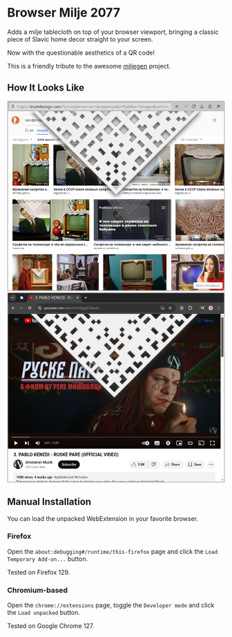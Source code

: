 # Browser Milje 2077

Adds a milje tablecloth on top of your browser viewport,
bringing a classic piece of Slavic home decor
straight to your screen.

Now with the questionable aesthetics of a QR code!

This is a friendly tribute
to the awesome [miljegen](https://github.com/miljegen/browser-milje) project.

## How It Looks Like

![firefox](screenshots/firefox.png)
![chromium](screenshots/chromium.png)

## Manual Installation

You can load the unpacked WebExtension in your favorite browser.

### Firefox

Open the `about:debugging#/runtime/this-firefox` page
and click the `Load Temporary Add-on...` button.

Tested on Firefox 129.

### Chromium-based

Open the `chrome://extensions` page,
toggle the `Developer mode`
and click the `Load unpacked` button.

Tested on Google Chrome 127.
